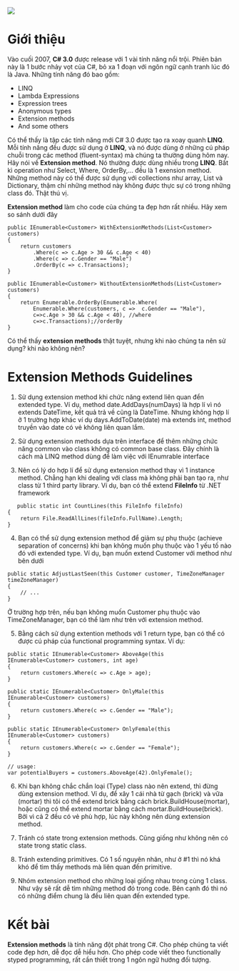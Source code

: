 ![](https://images.viblo.asia/b2e10cd7-99ab-447f-9ccf-620211623251.jpg)

# Giới thiệu
Vào cuối 2007, **C# 3.0** được release với 1 vài tính năng nổi trội. Phiên bản này là 1 bước nhảy vọt của C#, bỏ xa 1 đoạn với ngôn ngữ cạnh tranh lúc đó là Java.
Những tính năng đó bao gồm:

* LINQ
* Lambda Expressions
* Expression trees
* Anonymous types
* Extension methods
* And some others

Có thể thấy là tập các tính năng mới C# 3.0 được tạo ra xoay quanh **LINQ**. Mỗi tính năng đều được sử dụng ở **LINQ**, và nó được dùng ở những cú pháp chuỗi trong các method (fluent-syntax) mà chúng ta thường dùng hôm nay.
Hãy nói về **Extension method**. Nó thường được dùng nhiều trong **LINQ**. Bất kì operation như Select, Where, OrderBy,... đều là 1 exension method. Những method này có thể được sử dụng với collections như array, List<T> và Dictionary<T>, thậm chí những method này không được thực sự có trong những class đó. Thật thú vị. 

**Extension method** làm cho code của chúng ta đẹp hơn rất nhiều. Hãy xem so sánh dưới đây

```CSharp
public IEnumerable<Customer> WithExtensionMethods(List<Customer> customers)
{
    return customers
        .Where(c => c.Age > 30 && c.Age < 40)
        .Where(c => c.Gender == "Male")
        .OrderBy(c => c.Transactions);
}
 
public IEnumerable<Customer> WithoutExtensionMethods(List<Customer> customers)
{
    return Enumerable.OrderBy(Enumerable.Where(
        Enumerable.Where(customers, c =>  c.Gender == "Male"), 
        c=>c.Age > 30 && c.Age < 40), //where
        c=>c.Transactions);//orderBy
}
```
 Có thể thấy **extension methods** thật tuyệt, nhưng khi nào chúng ta nên sử dụng? khi nào không nên? 

#  Extension Methods Guidelines
1. Sử dụng extension method khi chức năng extend liên quan đển extended type. Ví dụ, method date.AddDays(numDays) là hợp lí vì nó extends DateTime, kết quả trả về cũng là DateTime. Nhưng không hợp lí ở 1 trường hợp khác ví dụ days.AddToDate(date) mà extends int, method truyền vào date có vẻ không liên quan lắm.
    
2. Sử dụng extension methods dựa trên interface để thêm những chức năng common vào class không có common base class. Đây chính là cách mà LINQ method dùng để làm việc với IEnumrable interface

3. Nên có lý do hợp lí để sử dụng extension method thay vì 1 instance method. Chẳng hạn khi dealing với class mà không phải bạn tạo ra, như class từ 1 third party library. Ví dụ, bạn có thể extend **FileInfo** từ .NET framework
    
```CSharp
   public static int CountLines(this FileInfo fileInfo)
{
    return File.ReadAllLines(fileInfo.FullName).Length;
}
```
    
4. Bạn có thể sử dụng extension method để giảm sự phụ thuộc (achieve separation of concerns) khi bạn không muốn phụ thuộc vào 1 yếu tố nào đó với extended type. Ví dụ, bạn muốn extend Customer với method như bên dưới
```CSharp
public static AdjustLastSeen(this Customer customer, TimeZoneManager timeZoneManager)
{
    // ...
}
```
Ở trường hợp trên, nếu bạn không muốn Customer phụ thuộc vào TimeZoneManager, bạn có thể làm như trên với extension method.
    
5. Bằng cách sử dụng extention methods với 1 return type, bạn có thể có được cú pháp của functional programming syntax. Ví dụ:
```CSharp
public static IEnumerable<Customer> AboveAge(this IEnumerable<Customer> customers, int age)
{
    return customers.Where(c => c.Age > age);
}
 
public static IEnumerable<Customer> OnlyMale(this IEnumerable<Customer> customers)
{
    return customers.Where(c => c.Gender == "Male");
}
 
public static IEnumerable<Customer> OnlyFemale(this IEnumerable<Customer> customers)
{
    return customers.Where(c => c.Gender == "Female");
}
 
// usage:
var potentialBuyers = customers.AboveAge(42).OnlyFemale();
```
6.  Khi bạn không chắc chắn loại (Type) class nào nên extend, thì đừng dùng extension method. Ví dụ, để xây 1 cái nhà từ gạch (brick) và vữa (mortar) thì tôi có thể extend brick bằng cách brick.BuildHouse(mortar), hoặc cũng có thể extend mortar bằng cách mortar.BuildHouse(brick). Bởi vì cả 2 đều có vẻ phù hợp, lúc này không nên dùng extension method.
    
7. Tránh có state trong extension methods. Cũng giống như không nên có state trong static class.
    
8. Tránh extending primitives. Có 1 số nguyên nhân, như ở #1 thì nó khá khó để tìm thấy methods mà liên quan đến primitive.
    
9. Nhóm extension method cho những loại giống nhau trong cùng 1 class. Như vậy sẽ rất dễ tìm những method đó trong code. Bên cạnh đó thì nó có những điểm chung là đều liên quan đến extended type.
    
# Kết bài
   **Extension methods** là tính năng đột phát trong C#. Cho phép chúng ta viết code đẹp hơn, dễ đọc dễ hiểu hơn. Cho phép code viết theo functionally styped programming, rất cần thiết trong 1 ngôn ngữ hướng đối tượng.